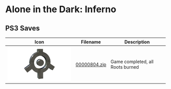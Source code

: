 # Alone in the Dark: Inferno

## PS3 Saves

| Icon | Filename | Description |
|------|----------|-------------|
| ![Alone in the Dark: Inferno](ICON0.PNG) | [00000804.zip](00000804.zip) | Game completed, all Roots burned |
